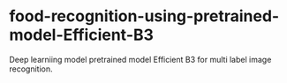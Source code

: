 # food-recognition-using-pretrained-model-Efficient-B3
Deep learniing model pretrained model Efficient B3 for multi label image recognition.
